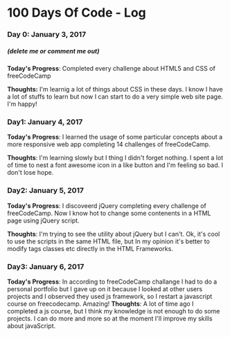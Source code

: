 # 100 Days Of Code - Log

### Day 0: January 3, 2017
##### (delete me or comment me out)

**Today's Progress**: Completed every challenge about HTML5 and CSS of freeCodeCamp

**Thoughts:** I'm learnig a lot of things about CSS in these days. I know I have a lot of stuffs to learn but now I can start to do a very simple web site page. I'm happy!

<!--**Link to work:** [Calculator App](http://www.example.com) -->

### Day1: January 4, 2017

**Today's Progress**: I learned the usage of some particular concepts about a more responsive web app completing 14 challenges of freeCodeCamp.

**Thoughts**: I'm learning slowly but I thing I didn't forget nothing. I spent a lot of time to nest a font awesome icon in a like button and I'm feeling so bad. I don't lose hope.

### Day2: January 5, 2017

**Today's Progress**: I discoveerd jQuery completing every challenge of freeCodeCamp. Now I know hot to change some contenents in a HTML page using jQuery script. 

**Thoughts**: I'm trying to see the utility about jQuery but I can't. Ok, it's cool to use the scripts in the same HTML file, but In my opinion it's better to modify tags classes etc directly in the HTML Frameworks. 


### Day3: January 6, 2017

**Today's Progress**: In according to freeCodeCamp challange I had to do a personal portfolio but I gave up on it because I looked at other users projects and I observed they used js framework, so I restart a javascript course on freecodecamp. Amazing!
**Thoughts**: A lot of time ago I completed a js course, but I think my knowledge is not enough to do some projects. I can do more and more so at the moment I'll improve my skills about javaScript. 
